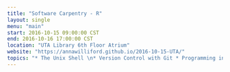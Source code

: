 ```yaml
---
title: "Software Carpentry - R"
layout: single
menu: "main"
start: 2016-10-15 09:00:00 CST
end: 2016-10-16 17:00:00 CST
location: "UTA Library 6th Floor Atrium"
website: "https://annawilliford.github.io/2016-10-15-UTA/"
topics: "* The Unix Shell \n* Version Control with Git * Programming in R *"
---
```

